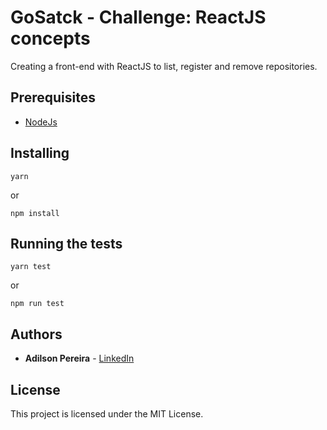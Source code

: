 # GoSatck - Challenge: ReactJS concepts

Creating a front-end with ReactJS to list, register and remove repositories.

## Prerequisites

- [NodeJs](https://nodejs.org/en/download/)

## Installing

```
yarn
```
or
```
npm install
```

## Running the tests

```
yarn test
```
or
```
npm run test
```

## Authors

* **Adilson Pereira** - [LinkedIn](https://www.linkedin.com/in/pereiradilson/)

## License

This project is licensed under the MIT License.